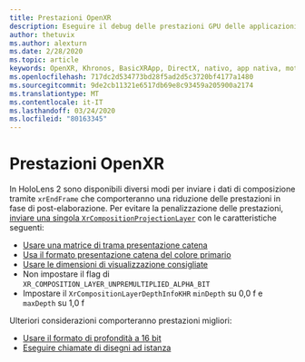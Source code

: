 ```yaml
---
title: Prestazioni OpenXR
description: Eseguire il debug delle prestazioni GPU delle applicazioni OpenXR.
author: thetuvix
ms.author: alexturn
ms.date: 2/28/2020
ms.topic: article
keywords: OpenXR, Khronos, BasicXRApp, DirectX, nativo, app nativa, motore personalizzato, middleware, prestazioni, ottimizzazione, debug GPU, RenderDoc, PIX
ms.openlocfilehash: 717dc2d534773bd28f5ad2d5c3720bf4177a1480
ms.sourcegitcommit: 9de2cb11321e6517db69e8c93459a205900a2174
ms.translationtype: MT
ms.contentlocale: it-IT
ms.lasthandoff: 03/24/2020
ms.locfileid: "80163345"
---
```

# <a name="openxr-performance"></a>Prestazioni OpenXR

In HoloLens 2 sono disponibili diversi modi per inviare i dati di composizione tramite `xrEndFrame` che comporteranno una riduzione delle prestazioni in fase di post-elaborazione.
Per evitare la penalizzazione delle prestazioni, [inviare una singola `XrCompositionProjectionLayer`](openxr-best-practices.md#use-a-single-projection-layer) con le caratteristiche seguenti:
* [Usare una matrice di trama presentazione catena](openxr-best-practices.md#render-with-texture-array-and-vprt)
* [Usa il formato presentazione catena del colore primario](openxr-best-practices.md#select-a-swapchain-format)
* [Usare le dimensioni di visualizzazione consigliate](openxr-best-practices.md#render-with-recommended-rendering-parameters-and-frame-timing)
* Non impostare il flag di `XR_COMPOSITION_LAYER_UNPREMULTIPLIED_ALPHA_BIT`
* Impostare il `XrCompositionLayerDepthInfoKHR` `minDepth` su 0,0 f e `maxDepth` su 1,0 f

Ulteriori considerazioni comporteranno prestazioni migliori:
* [Usare il formato di profondità a 16 bit](openxr-best-practices.md#choose-a-reasonable-depth-range)
* [Eseguire chiamate di disegni ad istanza](openxr-best-practices.md#render-with-texture-array-and-vprt)
